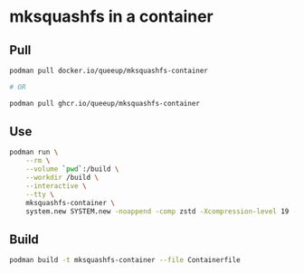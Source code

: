 # mksquashfs in a container

## Pull

```bash
podman pull docker.io/queeup/mksquashfs-container

# OR

podman pull ghcr.io/queeup/mksquashfs-container
```

## Use

```bash
podman run \
    --rm \
    --volume `pwd`:/build \
    --workdir /build \
    --interactive \
    --tty \
    mksquashfs-container \
    system.new SYSTEM.new -noappend -comp zstd -Xcompression-level 19 -b 1048576
```

## Build

```bash
podman build -t mksquashfs-container --file Containerfile
```
